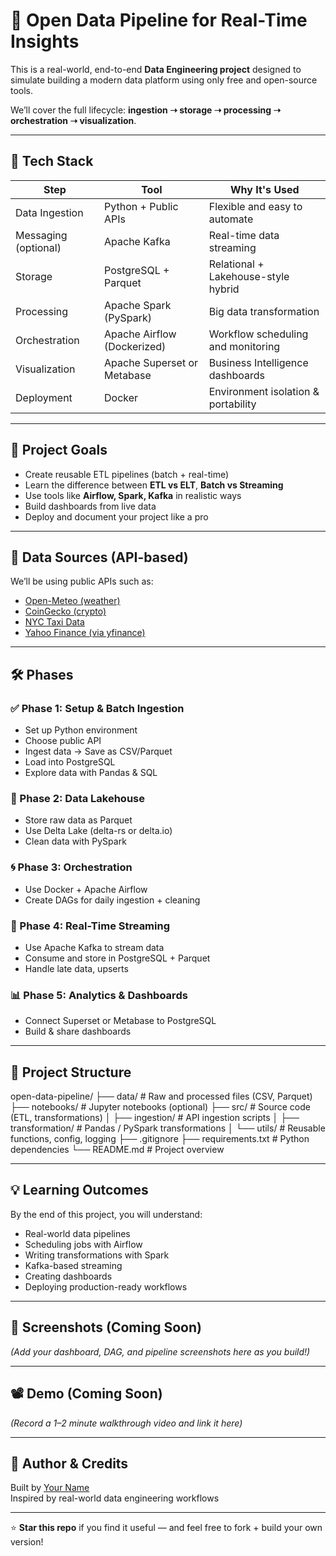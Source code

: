 # 🚀 Open Data Pipeline for Real-Time Insights

This is a real-world, end-to-end **Data Engineering project** designed to simulate building a modern data platform using only free and open-source tools.

We’ll cover the full lifecycle: **ingestion ➝ storage ➝ processing ➝ orchestration ➝ visualization**.

---

## 🧱 Tech Stack

| Step                   | Tool                            | Why It's Used                        |
|------------------------|----------------------------------|--------------------------------------|
| Data Ingestion         | Python + Public APIs             | Flexible and easy to automate        |
| Messaging (optional)   | Apache Kafka                     | Real-time data streaming             |
| Storage                | PostgreSQL + Parquet             | Relational + Lakehouse-style hybrid  |
| Processing             | Apache Spark (PySpark)           | Big data transformation              |
| Orchestration          | Apache Airflow (Dockerized)      | Workflow scheduling and monitoring   |
| Visualization          | Apache Superset or Metabase      | Business Intelligence dashboards     |
| Deployment             | Docker                           | Environment isolation & portability  |

---

## 🎯 Project Goals

- Create reusable ETL pipelines (batch + real-time)
- Learn the difference between **ETL vs ELT**, **Batch vs Streaming**
- Use tools like **Airflow, Spark, Kafka** in realistic ways
- Build dashboards from live data
- Deploy and document your project like a pro

---

## 📡 Data Sources (API-based)

We’ll be using public APIs such as:

- [Open-Meteo (weather)](https://open-meteo.com/)
- [CoinGecko (crypto)](https://www.coingecko.com/)
- [NYC Taxi Data](https://www.nyc.gov/site/tlc/about/tlc-trip-record-data.page)
- [Yahoo Finance (via yfinance)](https://pypi.org/project/yfinance/)

---

## 🛠️ Phases

### ✅ Phase 1: Setup & Batch Ingestion
- Set up Python environment
- Choose public API
- Ingest data → Save as CSV/Parquet
- Load into PostgreSQL
- Explore data with Pandas & SQL

### 🔄 Phase 2: Data Lakehouse
- Store raw data as Parquet
- Use Delta Lake (delta-rs or delta.io)
- Clean data with PySpark

### 🌀 Phase 3: Orchestration
- Use Docker + Apache Airflow
- Create DAGs for daily ingestion + cleaning

### 📡 Phase 4: Real-Time Streaming
- Use Apache Kafka to stream data
- Consume and store in PostgreSQL + Parquet
- Handle late data, upserts

### 📊 Phase 5: Analytics & Dashboards
- Connect Superset or Metabase to PostgreSQL
- Build & share dashboards

---
## 📁 Project Structure
open-data-pipeline/
├── data/                # Raw and processed files (CSV, Parquet)
├── notebooks/           # Jupyter notebooks (optional)
├── src/                 # Source code (ETL, transformations)
│   ├── ingestion/       # API ingestion scripts
│   ├── transformation/  # Pandas / PySpark transformations
│   └── utils/           # Reusable functions, config, logging
├── .gitignore
├── requirements.txt     # Python dependencies
└── README.md            # Project overview


---

## 💡 Learning Outcomes

By the end of this project, you will understand:

- Real-world data pipelines
- Scheduling jobs with Airflow
- Writing transformations with Spark
- Kafka-based streaming
- Creating dashboards
- Deploying production-ready workflows

---

## 📸 Screenshots (Coming Soon)
*(Add your dashboard, DAG, and pipeline screenshots here as you build!)*

---

## 📽️ Demo (Coming Soon)
*(Record a 1–2 minute walkthrough video and link it here)*

---

## 🧠 Author & Credits

Built by [Your Name](https://github.com/YourUsername)  
Inspired by real-world data engineering workflows

---

⭐️ **Star this repo** if you find it useful — and feel free to fork + build your own version!

